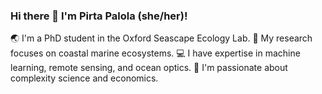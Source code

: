 ### Hi there 👋 I'm Pirta Palola (she/her)!

🌏 I'm a PhD student in the Oxford Seascape Ecology Lab.
🌊 My research focuses on coastal marine ecosystems.
💻 I have expertise in machine learning, remote sensing, and ocean optics.
🌟 I'm passionate about complexity science and economics.
